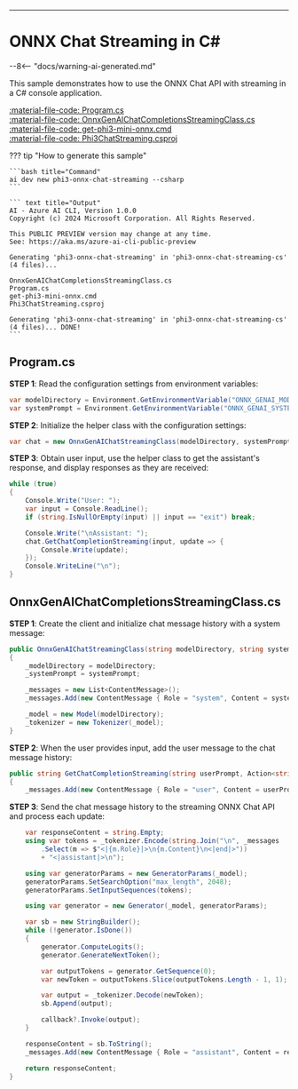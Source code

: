 ---
# ONNX Chat Streaming in C\#

--8<-- "docs/warning-ai-generated.md"

This sample demonstrates how to use the ONNX Chat API with streaming in a C# console application.

[:material-file-code: Program.cs](https://github.dev/robch/book-of-ai/blob/main/docs/samples/phi3-onnx-chat-streaming-cs/Program.cs)  
[:material-file-code: OnnxGenAIChatCompletionsStreamingClass.cs](https://github.dev/robch/book-of-ai/blob/main/docs/samples/phi3-onnx-chat-streaming-cs/OnnxGenAIChatCompletionsStreamingClass.cs)  
[:material-file-code: get-phi3-mini-onnx.cmd](https://github.dev/robch/book-of-ai/blob/main/docs/samples/phi3-onnx-chat-streaming-cs/get-phi3-mini-onnx.cmd)  
[:material-file-code: Phi3ChatStreaming.csproj](https://github.dev/robch/book-of-ai/blob/main/docs/samples/phi3-onnx-chat-streaming-cs/Phi3ChatStreaming.csproj)  

??? tip "How to generate this sample"

    ```bash title="Command"
    ai dev new phi3-onnx-chat-streaming --csharp
    ```

    ``` text title="Output"
    AI - Azure AI CLI, Version 1.0.0
    Copyright (c) 2024 Microsoft Corporation. All Rights Reserved.

    This PUBLIC PREVIEW version may change at any time.
    See: https://aka.ms/azure-ai-cli-public-preview

    Generating 'phi3-onnx-chat-streaming' in 'phi3-onnx-chat-streaming-cs' (4 files)...

    OnnxGenAIChatCompletionsStreamingClass.cs
    Program.cs
    get-phi3-mini-onnx.cmd
    Phi3ChatStreaming.csproj

    Generating 'phi3-onnx-chat-streaming' in 'phi3-onnx-chat-streaming-cs' (4 files)... DONE!
    ```

## Program.cs

**STEP 1**: Read the configuration settings from environment variables:

``` csharp title="Program.cs"
var modelDirectory = Environment.GetEnvironmentVariable("ONNX_GENAI_MODEL_PATH") ?? "<insert your ONNX GenAI model path here>";
var systemPrompt = Environment.GetEnvironmentVariable("ONNX_GENAI_SYSTEM_PROMPT") ?? "You are a helpful assistant.";
```

**STEP 2**: Initialize the helper class with the configuration settings:

``` csharp title="Program.cs"
var chat = new OnnxGenAIChatStreamingClass(modelDirectory, systemPrompt);
```

**STEP 3**: Obtain user input, use the helper class to get the assistant's response, and display responses as they are received:

``` csharp title="Program.cs"
while (true)
{
    Console.Write("User: ");
    var input = Console.ReadLine();
    if (string.IsNullOrEmpty(input) || input == "exit") break;

    Console.Write("\nAssistant: ");
    chat.GetChatCompletionStreaming(input, update => {
        Console.Write(update);
    });
    Console.WriteLine("\n");
}
```

## OnnxGenAIChatCompletionsStreamingClass.cs

**STEP 1**: Create the client and initialize chat message history with a system message:

``` csharp title="OnnxGenAIChatCompletionsStreamingClass.cs"
public OnnxGenAIChatStreamingClass(string modelDirectory, string systemPrompt)
{
    _modelDirectory = modelDirectory;
    _systemPrompt = systemPrompt;

    _messages = new List<ContentMessage>();
    _messages.Add(new ContentMessage { Role = "system", Content = systemPrompt });

    _model = new Model(modelDirectory);
    _tokenizer = new Tokenizer(_model);
}
```

**STEP 2**: When the user provides input, add the user message to the chat message history:

``` csharp title="OnnxGenAIChatCompletionsStreamingClass.cs"
public string GetChatCompletionStreaming(string userPrompt, Action<string>? callback = null)
{
    _messages.Add(new ContentMessage { Role = "user", Content = userPrompt });
```

**STEP 3**: Send the chat message history to the streaming ONNX Chat API and process each update:

``` csharp title="OnnxGenAIChatCompletionsStreamingClass.cs"
    var responseContent = string.Empty;
    using var tokens = _tokenizer.Encode(string.Join("\n", _messages
        .Select(m => $"<|{m.Role}|>\n{m.Content}\n<|end|>"))
        + "<|assistant|>\n");

    using var generatorParams = new GeneratorParams(_model);
    generatorParams.SetSearchOption("max_length", 2048);
    generatorParams.SetInputSequences(tokens);

    using var generator = new Generator(_model, generatorParams);

    var sb = new StringBuilder();
    while (!generator.IsDone())
    {
        generator.ComputeLogits();
        generator.GenerateNextToken();

        var outputTokens = generator.GetSequence(0);
        var newToken = outputTokens.Slice(outputTokens.Length - 1, 1);

        var output = _tokenizer.Decode(newToken);
        sb.Append(output);

        callback?.Invoke(output);
    }

    responseContent = sb.ToString();
    _messages.Add(new ContentMessage { Role = "assistant", Content = responseContent });

    return responseContent;
}
```
